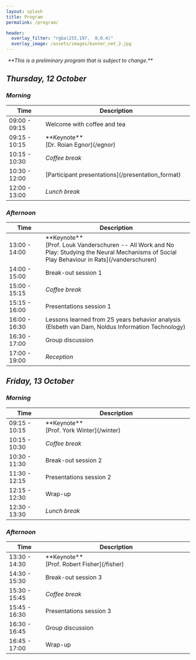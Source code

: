 ```yaml
---
layout: splash
title: Program
permalink: /program/

header:
  overlay_filter: "rgba(255,197,  0,0.4)"
  overlay_image: /assets/images/banner_net_2.jpg
---
```


<div id="errorAttendance" markdown="span" class="notice--warning">
    <i class="fa fa-exclamation-triangle" aria-hidden="true" />
    <span style="margin-left: 5px;">**This is a preliminary program that is subject to change.**</span>
</div>


## Thursday, 12 October
### Morning
<table>
  <colgroup><col style="min-width: 100px; max-width: 150px;"><col style="width: 100%; word-wrap: break-word;"></colgroup>
  <thead>
    <tr>
      <th>Time</th>
      <th>Description</th>
    </tr>
  </thead>
  <tbody>
    <tr>
      <td>09:00 - 09:15</td>
      <td>Welcome with coffee and tea</td>
    </tr>
    <tr>
      <td>09:15 - 10:15</td>
      <td markdown="span">**Keynote**<br/>[Dr. Roian Egnor](/egnor)</td>
    </tr>
    <tr>
      <td>10:15 - 10:30</td>
      <td><em>Coffee break</em></td>
    </tr>
    <tr>
      <td>10:30 - 12:00</td>
      <td markdown="span">[Participant presentations](/presentation_format)</td>
    </tr>
    <tr>
      <td>12:00 - 13:00</td>
      <td><em>Lunch break</em></td>
    </tr>
  </tbody>
</table>

### Afternoon
<table>
  <colgroup><col style="min-width: 100px; max-width: 150px;"><col style="width: 100%; word-wrap: break-word;"></colgroup>
  <thead>
    <tr>
      <th>Time</th>
      <th>Description</th>
    </tr>
  </thead>
  <tbody>
    <tr>
      <td>13:00 - 14:00</td>
      <td markdown="span">**Keynote**<br/>[Prof. Louk Vanderschuren -- All Work and No Play: Studying the Neural Mechanisms of Social Play Behaviour in Rats](/vanderschuren)</td>
    </tr>
    <tr>
      <td>14:00 - 15:00</td>
      <td>Break-out session 1</td>
    </tr>
    <tr>
      <td>15:00 - 15:15</td>
      <td><em>Coffee break</em></td>
    </tr>
    <tr>
      <td>15:15 - 16:00</td>
      <td>Presentations session 1</td>
    </tr>
    <tr>
      <td>16:00 - 16:30</td>
      <td markdown="span">Lessons learned from 25 years behavior analysis<br />(Elsbeth van Dam, Noldus Information Technology)</td>
    </tr>
    <tr>
      <td>16:30 - 17:00</td>
      <td>Group discussion</td>
    </tr>
    <tr>
      <td>17:00 - 19:00</td>
      <td><em>Reception</em></td>
    </tr>
  </tbody>
</table>


## Friday, 13 October
### Morning

<table>
  <colgroup><col style="min-width: 100px; max-width: 150px;"><col style="width: 100%; word-wrap: break-word;"></colgroup>
  <thead>
    <tr>
      <th>Time</th>
      <th>Description</th>
    </tr>
  </thead>
  <tbody>
    <tr>
      <td>09:15 - 10:15</td>
      <td markdown="span">**Keynote**<br/>[Prof. York Winter](/winter)</td>
    </tr>
    <tr>
      <td>10:15 - 10:30</td>
      <td><em>Coffee break</em></td>
    </tr>
    <tr>
      <td>10:30 - 11:30</td>
      <td>Break-out session 2</td>
    </tr>
    <tr>
      <td>11:30 - 12:15</td>
      <td>Presentations session 2</td>
    </tr>
    <tr>
      <td>12:15 - 12:30</td>
      <td>Wrap-up</td>
    </tr>
    <tr>
      <td>12:30 - 13:30</td>
      <td><em>Lunch break</em></td>
    </tr>
  </tbody>
</table>

### Afternoon

<table>
  <colgroup><col style="min-width: 100px; max-width: 150px;"><col style="width: 100%; word-wrap: break-word;"></colgroup>
  <thead>
    <tr>
      <th>Time</th>
      <th>Description</th>
    </tr>
  </thead>
  <tbody>
    <tr>
      <td>13:30 - 14:30</td>
      <td markdown="span">**Keynote**<br/>[Prof. Robert Fisher](/fisher)</td>
    </tr>
    <tr>
      <td>14:30 - 15:30</td>
      <td>Break-out session 3</td>
    </tr>
    <tr>
      <td>15:30 - 15:45</td>
      <td><em>Coffee break</em></td>
    </tr>
    <tr>
      <td>15:45 - 16:30</td>
      <td>Presentations session 3</td>
    </tr>
    <tr>
      <td>16:30 - 16:45</td>
      <td>Group discussion</td>
    </tr>
    <tr>
      <td>16:45 - 17:00</td>
      <td>Wrap-up</td>
    </tr>
  </tbody>
</table>